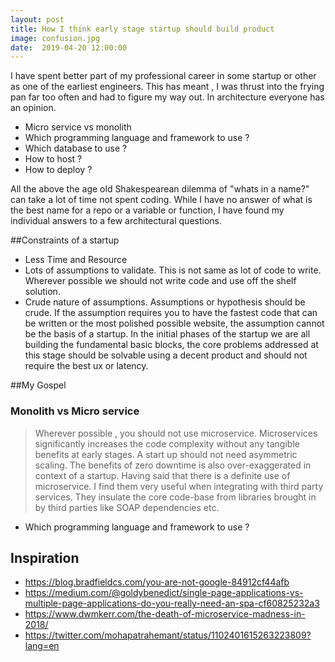 ```yaml
---
layout: post
title: How I think early stage startup should build product
image: confusion.jpg
date:  2019-04-20 12:00:00
---
```

I have spent better part of my professional career in some startup or other as one of
the earliest engineers. This has meant , I was thrust into the frying pan far too often
and had to figure my way out. In architecture everyone has an opinion. 

* Micro service vs monolith
* Which programming language  and framework to use ?
* Which database to use ?
* How to host ?
* How to deploy ?

All the above the age old Shakespearean dilemma of "whats in a name?" can take a lot of time
not spent coding. While I have no answer of what is the best name for a repo or a variable or function,
I have found my individual answers to a few architectural questions. 

##Constraints of a startup

* Less Time and Resource
* Lots of assumptions to validate. This is not same as lot of code to write. Wherever possible
we should not write code and use off the shelf solution.
* Crude nature of assumptions. Assumptions or hypothesis should be crude. If the
assumption requires you to have the fastest code that can be written or the most
polished possible website, the assumption cannot be the basis of a startup. In the 
initial phases of the startup we are all building the fundamental basic blocks, the core
problems addressed at this stage should be solvable using a decent product and should not
require the best ux or latency.

##My Gospel

### Monolith vs Micro service
> Wherever possible , you should not use microservice. Microservices significantly
increases the code complexity without any tangible benefits at early stages. A start up
should not need asymmetric scaling. The benefits of zero downtime is also over-exaggerated in context of a startup.
Having said that there is a definite use of microservice. I find them very useful when integrating with third party services. 
They insulate the core code-base from libraries brought in by third parties like SOAP dependencies etc.

* Which programming language  and framework to use ?

## Inspiration

* https://blog.bradfieldcs.com/you-are-not-google-84912cf44afb
* https://medium.com/@goldybenedict/single-page-applications-vs-multiple-page-applications-do-you-really-need-an-spa-cf60825232a3
* https://www.dwmkerr.com/the-death-of-microservice-madness-in-2018/
* https://twitter.com/mohapatrahemant/status/1102401615263223809?lang=en

         